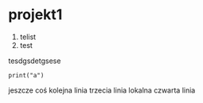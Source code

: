 # projekt1

1. telist
1. test


tesdgsdetgsese

```
print("a")
```
jeszcze coś
kolejna linia
trzecia linia
lokalna czwarta linia
